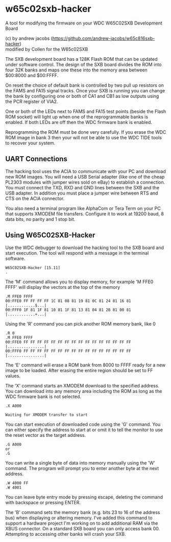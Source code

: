 # w65c02sxb-hacker
A tool for modifying the firmware on your WDC W65C02SXB Development Board

(c) by andrew jacobs (https://github.com/andrew-jacobs/w65c816sxb-hacker)     
modified by Collen for the W65c02SXB

The SXB development board has a 128K Flash ROM that can be updated under
software control. The design of the SXB board divides the ROM into four 32K
banks and maps one these into the memory area between $00:8000 and $00:FFFF.

On reset the choice of default bank is controlled by two pull up resistors
on the FAMS and FA15 signal tracks. Once your SXB is running you can change
the bank by configuring one or both of CA1 and CB1 as low outputs using the
PCR register of VIA2.

One or both of the LEDs next to FAMS and FA15 test points (beside the Flash ROM
socket) will light up when one of the reprogrammable banks is enabled. If both
LEDs are off then the WDC firmware bank is enabled.

Reprogramming the ROM must be done very carefully. If you erase the WDC ROM
image in bank 3 then your will not be able to use the WDC TIDE tools to
recover your system.

## UART Connections

The hacking tool uses the ACIA to communicate with your PC and download new
ROM images. You will need a USB Serial adapter (like one of the cheap PL2303
modules with jumper wires sold on eBay) to establish a connection. You must
connect the TXD, RXD and GND lines between the SXB and the USB adapter. In
addition you must place a jumper wire between RTS and CTS on the ACIA
connector.

You also need a terminal program like AlphaCom or Tera Term on your PC that
supports XMODEM file transfers. Configure it to work at 19200 baud, 8 data
bits, no parity and 1 stop bit.

## Using W65C02SXB-Hacker

Use the WDC debugger to download the hacking tool to the SXB board and start
execution. The tool will respond with a message in the terminal software.

```
W65C02SXB-Hacker [15.11]
.
```
The 'M' command allows you to display memory, for example 'M FFE0 FFFF' will
display the vectors at the top of the memory
```
.M FFE0 FFFF
00:FFE0 FF FF FF FF 1C 81 08 81 19 81 0C 81 24 81 16 81 |............$...|
00:FFF0 1F 81 1F 81 10 81 1F 81 13 81 04 81 2B 81 00 81 |............+...|
```
Using the 'R' command you can pick another ROM memory bank, like 0
```
.R 0
.M FFE0 FFFF
00:FFE0 FF FF FF FF FF FF FF FF FF FF FF FF FF FF FF FF |................|
00:FFF0 FF FF FF FF FF FF FF FF FF FF FF FF FF FF FF FF |................|
```
The 'E' command will erase a ROM bank from 8000 to FFFF ready for a new
image to be loaded. After erasing the entire region should be set to FF
values.

The 'X' command starts an XMODEM download to the specified address. You can
download into any memory area including the ROM as long as the WDC firmware
bank is not selected.
```
.X A000

Waiting for XMODEM transfer to start
```
You can start execution of downloaded code using the 'G' command. You can
either specify the address to start at or omit it to tell the monitor to
use the reset vector as the target address.
```
.G A000
or
.G
```
You can write a single byte of data  into memory manually using the 'W' command.
The program will prompt you to enter another byte at the next address.
```
.W 4000 FF
.W 4001
```
You can leave byte entry mode by pressing escape, deleting the command with
backspace or pressing ENTER.

The 'B' command sets the memory bank (e.g. bits 23 to 16 of the address bus)
when displaying or altering memory. I've added this command to support a
hardware project I'm working on to add additional RAM via the XBUS connector.
On a standard SXB board you can only access bank 00. Attempting to accessing
other banks will crash your SXB.
